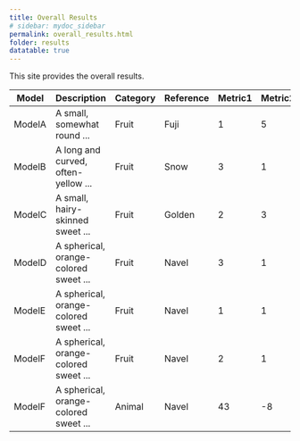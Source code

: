 ```yaml
---
title: Overall Results
# sidebar: mydoc_sidebar
permalink: overall_results.html
folder: results
datatable: true
---
```



This site provides the overall results.

<div class="datatable-begin"></div>

Model    | Description                           | Category | Reference | Metric1 | Metric2 | Metric3 | Metric4 
------- | ------------------------------------- | -------- | ----------- | ----------- | ----------- | ----------- | ----------- 
ModelA  | A small, somewhat round ...           | Fruit    | Fuji| 1 | 5 | 5 | 4 
ModelB | A long and curved, often-yellow ...   | Fruit    | Snow| 3 | 1 | 6 | 74 
ModelC   | A small, hairy-skinned sweet ...      | Fruit    | Golden| 2 | 3 | 6 | 4 
ModelD | A spherical, orange-colored sweet ... | Fruit    | Navel| 3 | 1 | 7 | 4 
ModelE | A spherical, orange-colored sweet ... | Fruit    | Navel| 1 | 1 | 767 | 7 
ModelF | A spherical, orange-colored sweet ... | Fruit    | Navel| 2 | 1 | 20 | 6 
ModelF | A spherical, orange-colored sweet ... | Animal    | Navel| 43 | -8 | 7- | 5 

<div class="datatable-end"></div>
